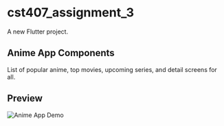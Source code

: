 # cst407_assignment_3

A new Flutter project.

## Anime App Components

List of popular anime, top movies, upcoming series, and detail screens for all.

## Preview

![Anime App Demo](animeappdemo.gif.gif)